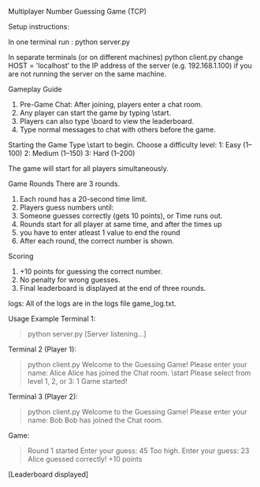  Multiplayer Number Guessing Game (TCP)

Setup instructions:

In one terminal run :
python server.py

In separate terminals (or on different machines)
python client.py
change HOST = 'localhost' to the IP address of the server (e.g. 192.168.1.100) if you are not running the server on the same machine.

 Gameplay Guide
1. Pre-Game Chat: After joining, players enter a chat room.
2. Any player can start the game by typing \start.
3. Players can also type \board to view the leaderboard.
4. Type normal messages to chat with others before the game.

Starting the Game
Type \start to begin.
Choose a difficulty level:
1: Easy (1–100)
2: Medium (1–150)
3: Hard (1–200)

The game will start for all players simultaneously.

Game Rounds
There are 3 rounds.
1. Each round has a 20-second time limit.
2. Players guess numbers until:
3. Someone guesses correctly (gets 10 points), or Time runs out.
4. Rounds start for all player at same time, and after the times up
5. you have  to enter atleast 1 value to end the round
6. After each round, the correct number is shown.

Scoring
1. +10 points for guessing the correct number.
2. No penalty for wrong guesses.
3. Final leaderboard is displayed at the end of three rounds.

logs:
All of the logs are in the logs file game_log.txt.

Usage Example
 Terminal 1:
> python server.py
> [Server listening...]

Terminal 2 (Player 1):
> python client.py
> Welcome to the Guessing Game! Please enter your name: Alice
> Alice has joined the Chat room.
> \start
> Please select from level 1, 2, or 3: 1
> Game started!

Terminal 3 (Player 2):
> python client.py
> Welcome to the Guessing Game! Please enter your name: Bob
> Bob has joined the Chat room.

Game:
> Round 1 started
> Enter your guess: 45
> Too high.
> Enter your guess: 23
> Alice guessed correctly! +10 points

[Leaderboard displayed]
